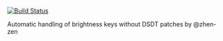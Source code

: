 [![Build Status](https://travis-ci.com/acidanthera/BrightnessKeys.svg?branch=master)](https://travis-ci.com/acidanthera/BrightnessKeys)

Automatic handling of brightness keys without DSDT patches by @zhen-zen
